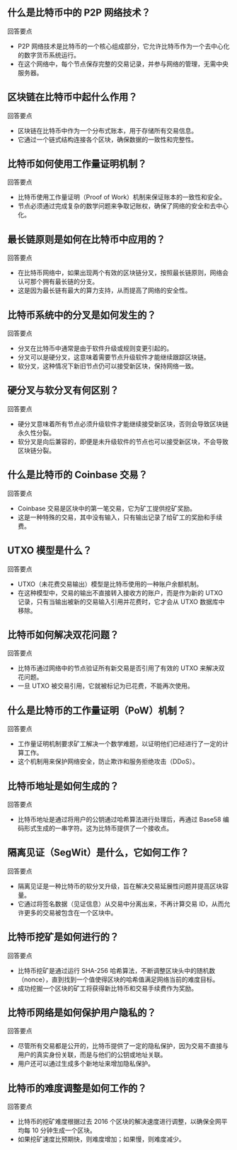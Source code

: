 ## 什么是比特币中的 P2P 网络技术？
回答要点

* P2P 网络技术是比特币的一个核心组成部分，它允许比特币作为一个去中心化的数字货币系统运行。
* 在这个网络中，每个节点保存完整的交易记录，并参与网络的管理，无需中央服务器。
## 区块链在比特币中起什么作用？
回答要点

* 区块链在比特币中作为一个分布式账本，用于存储所有交易信息。
* 它通过一个链式结构连接各个区块，确保数据的一致性和完整性。
## 比特币如何使用工作量证明机制？
回答要点

* 比特币使用工作量证明（Proof of Work）机制来保证账本的一致性和安全。
* 节点必须通过完成复杂的数学问题来争取记账权，确保了网络的安全和去中心化。
## 最长链原则是如何在比特币中应用的？
回答要点

* 在比特币网络中，如果出现两个有效的区块链分叉，按照最长链原则，网络会认可那个拥有最长链的分支。
* 这是因为最长链有最大的算力支持，从而提高了网络的安全性。
## 比特币系统中的分叉是如何发生的？
回答要点

* 分叉在比特币中通常是由于软件升级或规则变更引起的。
* 分叉可以是硬分叉，这意味着需要节点升级软件才能继续跟踪区块链。
* 软分叉，这种情况下新旧节点仍可以接受新区块，保持网络一致。
## 硬分叉与软分叉有何区别？
回答要点

* 硬分叉意味着所有节点必须升级软件才能继续接受新区块，否则会导致区块链永久性分裂。
* 软分叉是向后兼容的，即便是未升级软件的节点也可以接受新区块，不会导致区块链分裂。
## 什么是比特币的 Coinbase 交易？
回答要点

* Coinbase 交易是区块中的第一笔交易，它为矿工提供挖矿奖励。
* 这是一种特殊的交易，其中没有输入，只有输出记录了给矿工的奖励和手续费。
## UTXO 模型是什么？
回答要点

* UTXO（未花费交易输出）模型是比特币使用的一种账户余额机制。
* 在这种模型中，交易的输出不直接转入接收方的账户，而是作为新的 UTXO 记录，只有当输出被新的交易输入引用并花费时，它才会从 UTXO 数据库中移除。
## 比特币如何解决双花问题？
回答要点

* 比特币通过网络中的节点验证所有新交易是否引用了有效的 UTXO 来解决双花问题。
* 一旦 UTXO 被交易引用，它就被标记为已花费，不能再次使用。
## 什么是比特币的工作量证明（PoW）机制？
回答要点

* 工作量证明机制要求矿工解决一个数学难题，以证明他们已经进行了一定的计算工作。
* 这个机制用来保护网络安全，防止欺诈和服务拒绝攻击（DDoS）。
## 比特币地址是如何生成的？
回答要点

* 比特币地址是通过将用户的公钥通过哈希算法进行处理后，再通过 Base58 编码形式生成的一串字符。这为比特币提供了一个接收点。
## 隔离见证（SegWit）是什么，它如何工作？
回答要点

* 隔离见证是一种比特币的软分叉升级，旨在解决交易延展性问题并提高区块容量。
* 它通过将签名数据（见证信息）从交易中分离出来，不再计算交易 ID，从而允许更多的交易被包含在一个区块中。
## 比特币挖矿是如何进行的？
回答要点

* 比特币挖矿是通过运行 SHA-256 哈希算法，不断调整区块头中的随机数（nonce），直到找到一个值使得区块的哈希值满足网络当前的难度目标。
* 成功挖掘一个区块的矿工将获得新比特币和交易手续费作为奖励。
## 比特币网络是如何保护用户隐私的？
回答要点

* 尽管所有交易都是公开的，比特币提供了一定的隐私保护，因为交易不直接与用户的真实身份关联，而是与他们的公钥或地址关联。
* 用户还可以通过生成多个新地址来增加隐私保护。
## 比特币的难度调整是如何工作的？
回答要点

* 比特币的挖矿难度根据过去 2016 个区块的解决速度进行调整，以确保全网平均每 10 分钟生成一个区块。
* 如果挖矿速度比预期快，则难度增加；如果慢，则难度减少。
